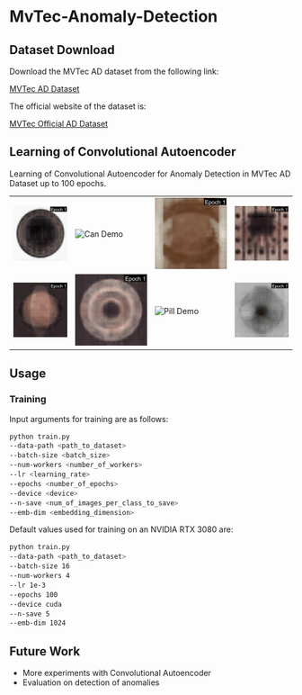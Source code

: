 # MvTec-Anomaly-Detection
## Dataset Download
Download the MVTec AD dataset from the following link: 

[MVTec AD Dataset](https://www.kaggle.com/datasets/ipythonx/mvtec-ad)

The official website of the dataset is:

[MVTec Official AD Dataset](https://www.mvtec.com/company/research/datasets/mvtec-ad/)
## Learning of Convolutional Autoencoder
Learning of Convolutional Autoencoder for Anomaly Detection in MVTec AD Dataset up to 100 epochs.
<table>
  <tr>
    <td><img src="gifs/bottle.gif" alt="Bottle Demo" title="Bottle Demo" loop /></td>
    <td><img src="gifs/carpet.gif" alt="Can Demo" title="Can Demo" loop /></td>
    <td><img src="gifs/wood.gif" alt="Capsule Demo" title="Capsule Demo" loop /></td>
    <td><img src="gifs/transistor.gif" alt="Transistor Demo" title="Capsule Demo" loop /></td>
  </tr>
  <tr>
    <td><img src="gifs/hazelnut.gif" alt="Hazelnut Demo" title="Hazelnut Demo" loop /></td>
    <td><img src="gifs/metal_nut.gif" alt="Metal Nut Demo" title="Metal Nut Demo" loop /></td>
    <td><img src="gifs/grid.gif" alt="Pill Demo" title="Pill Demo" loop /></td>
    <td><img src="gifs/screw.gif" alt="Screw Demo" title="Capsule Demo" loop /></td>
  </tr>
</table>

## Usage
### Training
Input arguments for training are as follows:
```bash
python train.py 
--data-path <path_to_dataset> 
--batch-size <batch_size>
--num-workers <number_of_workers>
--lr <learning_rate>
--epochs <number_of_epochs>
--device <device>
--n-save <num_of_images_per_class_to_save>
--emb-dim <embedding_dimension>
```

Default values used for training on an NVIDIA RTX 3080 are:
```bash
python train.py
--data-path <path_to_dataset>
--batch-size 16
--num-workers 4
--lr 1e-3
--epochs 100
--device cuda
--n-save 5
--emb-dim 1024
```

## Future Work
* More experiments with Convolutional Autoencoder
* Evaluation on detection of anomalies